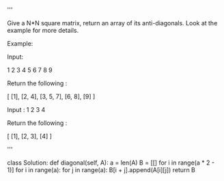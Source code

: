 '''

Give a N\*N square matrix, return an array of its anti-diagonals. Look at the example for more details.

Example:

Input:

1 2 3
4 5 6
7 8 9

Return the following :

\[
\[1\],
\[2, 4\],
\[3, 5, 7\],
\[6, 8\],
\[9\]
\]

Input :
1 2
3 4

Return the following  :

\[
\[1\],
\[2, 3\],
\[4\]
\]

'''

class Solution:
def diagonal(self, A):
a = len(A)
B = \[\[\] for i in range(a * 2 - 1)\]
for i in range(a):
for j in range(a):
B\[i + j\].append(A\[i\]\[j\])
return B

